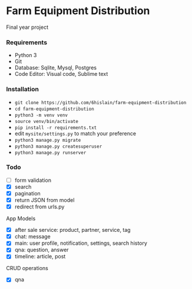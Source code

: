 # Farm Equipment Distribution

Final year project

### Requirements

-   Python 3
-   Git
-   Database: Sqlite, Mysql, Postgres
-   Code Editor: Visual code, Sublime text

### Installation

-   `git clone https://github.com/6hislain/farm-equipment-distribution`
-   `cd farm-equipment-distribution`
-   `python3 -m venv venv`
-   `source venv/bin/activate`
-   `pip install -r requirements.txt`
-   edit `mysite/settings.py` to match your preference
-   `python3 manage.py migrate`
-   `python3 manage.py createsuperuser`
-   `python3 manage.py runserver`

### Todo

-   [ ] form validation
-   [x] search
-   [x] pagination
-   [x] return JSON from model
-   [x] redirect from urls.py

App Models

-   [x] after sale service: product, partner, service, tag
-   [x] chat: message
-   [x] main: user profile, notification, settings, search history
-   [x] qna: question, answer
-   [x] timeline: article, post

CRUD operations

- [x] qna